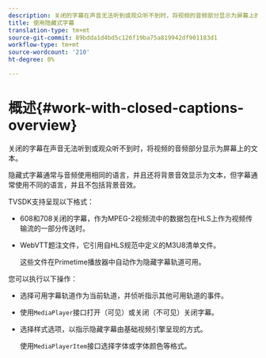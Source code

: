```yaml
---
description: 关闭的字幕在声音无法听到或观众听不到时，将视频的音频部分显示为屏幕上的文本。
title: 使用隐藏式字幕
translation-type: tm+mt
source-git-commit: 89bdda1d4bd5c126f19ba75a819942df901183d1
workflow-type: tm+mt
source-wordcount: '210'
ht-degree: 0%

---
```



# 概述{#work-with-closed-captions-overview}

关闭的字幕在声音无法听到或观众听不到时，将视频的音频部分显示为屏幕上的文本。

隐藏式字幕通常与音频使用相同的语言，并且还将背景音效显示为文本，但字幕通常使用不同的语言，并且不包括背景音效。

TVSDK支持呈现以下格式：

* 608和708关闭的字幕，作为MPEG-2视频流中的数据包在HLS上作为视频传输流的一部分传送时。
* WebVTT题注文件，它引用自HLS规范中定义的M3U8清单文件。

   这些文件在Primetime播放器中自动作为隐藏字幕轨道可用。

您可以执行以下操作：

* 选择可用字幕轨道作为当前轨道，并侦听指示其他可用轨道的事件。
* 使用`MediaPlayer`接口打开（可见）或关闭（不可见）关闭字幕。
* 选择样式选项，以指示隐藏字幕由基础视频引擎呈现的方式。

   使用`MediaPlayerItem`接口选择字体或字体颜色等格式。